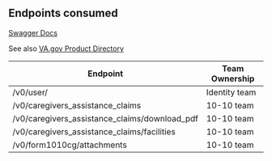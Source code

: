 ## Endpoints consumed

[Swagger Docs](https://department-of-veterans-affairs.github.io/va-digital-services-platform-docs/api-reference/#/benefits_forms/post_v0_caregivers_assistance_claims)

See also [VA.gov Product Directory](https://depo-platform-documentation.scrollhelp.site/getting-started/vfs-product-directory)

| Endpoint                                      | Team Ownership |
| --------------------------------------------- | -------------- |
| /v0/user/                                     | Identity team  |
| /v0/caregivers_assistance_claims              | 10-10 team     |
| /v0/caregivers_assistance_claims/download_pdf | 10-10 team     |
| /v0/caregivers_assistance_claims/facilities   | 10-10 team     |
| /v0/form1010cg/attachments                    | 10-10 team     |
